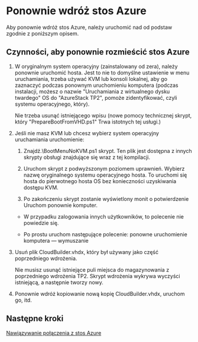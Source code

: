<properties
    pageTitle="Ponownie wdróż Azure stos | Microsoft Azure"
    description="Ponownie wdróż Azure stosu."
    services="azure-stack"
    documentationCenter=""
    authors="ErikjeMS"
    manager="byronr"
    editor=""/>

<tags
    ms.service="azure-stack"
    ms.workload="na"
    ms.tgt_pltfrm="na"
    ms.devlang="na"
    ms.topic="article"
    ms.date="09/29/2016"
    ms.author="erikje"/>

# <a name="redeploy-azure-stack"></a>Ponownie wdróż stos Azure

Aby ponownie wdróż stos Azure, należy uruchomić nad od podstaw zgodnie z poniższym opisem.

## <a name="steps-to-redeploy-azure-stack"></a>Czynności, aby ponownie rozmieścić stos Azure

1. W oryginalnym system operacyjny (zainstalowany od zera), należy ponownie uruchomić hosta. Jest to nie to domyślne ustawienie w menu uruchamiania, trzeba używać KVM lub konsoli lokalnej, aby go zaznaczyć podczas ponownym uruchomieniu komputera (podczas instalacji, możesz o nazwie "Uruchamiania z wirtualnego dysku twardego" OS do "AzureStack TP2", pomoże zidentyfikować, czyli systemu operacyjnego, który).

    Nie trzeba usunąć istniejącego wpisu (nowe pomocy technicznej skrypt, który "PrepareBootFromVHD.ps1" Trwa istotnych tej usługi.)

2. Jeśli nie masz KVM lub chcesz wybierz system operacyjny uruchamiania uruchomienie:
    
    1. Znajdź.\BootMenuNoKVM.ps1 skrypt. Ten plik jest dostępna z innych skrypty obsługi znajdujące się wraz z tej kompilacji.
    
    2. Uruchom skrypt z podwyższonym poziomem uprawnień. Wybierz nazwę oryginalnego systemu operacyjnego hosta. To uruchomi się hosta do pierwotnego hosta OS bez konieczności uzyskiwania dostępu KVM.
    
    3. Po zakończeniu skrypt zostanie wyświetlony monit o potwierdzenie Uruchom ponownie komputer.

    - W przypadku zalogowania innych użytkowników, to polecenie nie powiedzie się.

    - Po prostu uruchom następujące polecenie: ponowne uruchomienie komputera — wymuszanie 
 
3. Usuń plik CloudBuilder.vhdx, który był używany jako część poprzedniego wdrożenia.

    Nie musisz usunąć istniejące puli miejsca do magazynowania z poprzedniego wdrożenia TP2. Skrypt wdrożenia wykrywa wyczyści istniejącą, a następnie tworzy nowy.

5. Ponownie wdróż kopiowanie nową kopię CloudBuilder.vhdx, uruchom go, itd.

## <a name="next-steps"></a>Następne kroki

[Nawiązywanie połączenia z stos Azure](azure-stack-connect-azure-stack.md)
